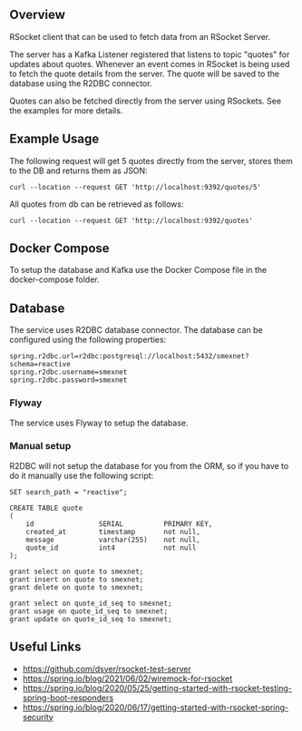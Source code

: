 ## Overview

RSocket client that can be used to fetch data from an RSocket Server. 

The server has a Kafka Listener registered that listens to topic "quotes" for updates about quotes. Whenever an 
event comes in RSocket is being used to fetch the quote details from the server. The quote will be saved to the database 
using the R2DBC connector. 

Quotes can also be fetched directly from the server using RSockets. See the examples for more details.

## Example Usage

The following request will get 5 quotes directly from the server, stores them to the DB and returns them as JSON:

```
curl --location --request GET 'http://localhost:9392/quotes/5'
```

All quotes from db can be retrieved as follows:

```
curl --location --request GET 'http://localhost:9392/quotes'
```

## Docker Compose

To setup the database and Kafka use the Docker Compose file in the docker-compose folder.

## Database

The service uses R2DBC database connector. The database can be configured using the following properties:

```
spring.r2dbc.url=r2dbc:postgresql://localhost:5432/smexnet?schema=reactive
spring.r2dbc.username=smexnet
spring.r2dbc.password=smexnet
```

### Flyway

The service uses Flyway to setup the database. 

### Manual setup

R2DBC will not setup the database for you from the ORM, so if you have to do it manually use the following script:

``` 
SET search_path = "reactive";

CREATE TABLE quote
(
    id                SERIAL	      PRIMARY KEY,
    created_at        timestamp    	  not null,
    message  		  varchar(255)    not null,
    quote_id          int4            not null
);

grant select on quote to smexnet;
grant insert on quote to smexnet;
grant delete on quote to smexnet;

grant select on quote_id_seq to smexnet;
grant usage on quote_id_seq to smexnet;
grant update on quote_id_seq to smexnet;
```

## Useful Links

- https://github.com/dsyer/rsocket-test-server
- https://spring.io/blog/2021/06/02/wiremock-for-rsocket
- https://spring.io/blog/2020/05/25/getting-started-with-rsocket-testing-spring-boot-responders
- https://spring.io/blog/2020/06/17/getting-started-with-rsocket-spring-security
